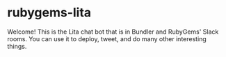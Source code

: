 # rubygems-lita

Welcome! This is the Lita chat bot that is in Bundler and RubyGems' Slack rooms. You can use it to deploy, tweet, and do many other interesting things.
